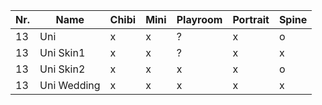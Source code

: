 | Nr. | Name        | Chibi | Mini | Playroom | Portrait | Spine |
| --- | ----------- | ----- | ---- | -------- | -------- | ----- |
| 13  | Uni         | x     | x    | ?        | x        | o     |
| 13  | Uni Skin1   | x     | x    | ?        | x        | x     |
| 13  | Uni Skin2   | x     | x    | x        | x        | o     |
| 13  | Uni Wedding | x     | x    | x        | x        | x     |
